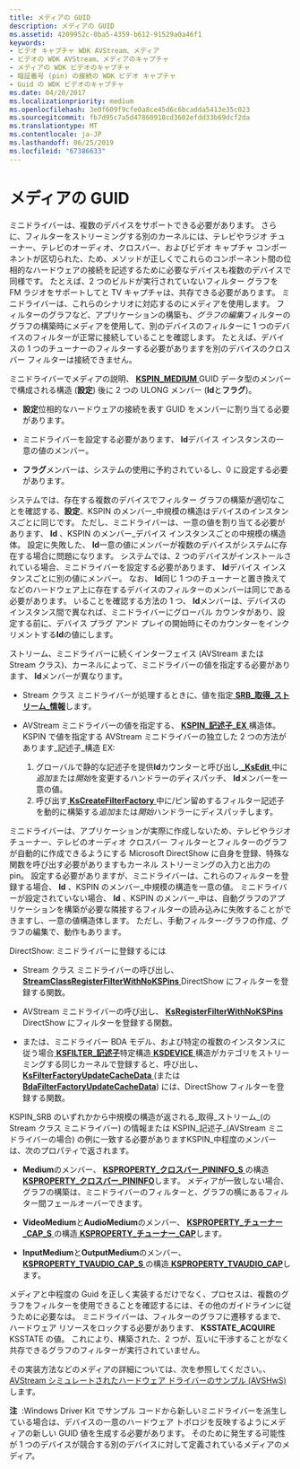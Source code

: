 ```yaml
---
title: メディアの GUID
description: メディアの GUID
ms.assetid: 4209952c-0ba5-4359-b612-91529a0a46f1
keywords:
- ビデオ キャプチャ WDK AVStream、メディア
- ビデオの WDK AVStream、メディアのキャプチャ
- メディアの WDK ビデオのキャプチャ
- 暗証番号 (pin) の接続の WDK ビデオ キャプチャ
- Guid の WDK ビデオのキャプチャ
ms.date: 04/20/2017
ms.localizationpriority: medium
ms.openlocfilehash: 3e0f609f9cfe0a8ce45d6c6bcadda5413e35c023
ms.sourcegitcommit: fb7d95c7a5d47860918cd3602efdd33b69dcf2da
ms.translationtype: MT
ms.contentlocale: ja-JP
ms.lasthandoff: 06/25/2019
ms.locfileid: "67386633"
---
```

# <a name="medium-guids"></a>メディアの GUID


ミニドライバーは、複数のデバイスをサポートできる必要があります。 さらに、フィルターをストリーミングする別のカーネルには、テレビやラジオ チューナー、テレビのオーディオ、クロスバー、およびビデオ キャプチャ コンポーネントが区切られた、ため、メソッドが正しくでこれらのコンポーネント間の位相的なハードウェアの接続を記述するために必要なデバイスも複数のデバイスで同様です。 たとえば、2 つのビルドが実行されていないフィルター グラフを FM ラジオをサポートしてと TV キャプチャは、共存できる必要があります。 ミニドライバーは、これらのシナリオに対応するのにメディアを使用します。 フィルターのグラフなど、アプリケーションの構築も、*グラフの編集*フィルターのグラフの構築時にメディアを使用して、別のデバイスのフィルターに 1 つのデバイスのフィルターが正常に接続していることを確認します。 たとえば、デバイスの 1 つのチューナーのフィルターする必要がありますを別のデバイスのクロスバー フィルターは接続できません。

ミニドライバーでメディアの説明、 [ **KSPIN\_MEDIUM** ](https://docs.microsoft.com/previous-versions/ff563538(v=vs.85)) GUID データ型のメンバーで構成される構造 (**設定**) 後に 2 つの ULONG メンバー (**Id**と**フラグ**)。

-   **設定**位相的なハードウェアの接続を表す GUID をメンバーに割り当てる必要があります。

-   ミニドライバーを設定する必要があります、 **Id**デバイス インスタンスの一意の値のメンバー。

-   **フラグ**メンバーは、システムの使用に予約されているし、0 に設定する必要があります。

システムでは、存在する複数のデバイスでフィルター グラフの構築が適切なことを確認する、**設定**、KSPIN のメンバー\_中規模の構造はデバイスのインスタンスごとに同じです。 ただし、ミニドライバーは、一意の値を割り当てる必要があります、 **Id** 、KSPIN のメンバー\_デバイス インスタンスごとの中規模の構造体。 設定に失敗した、 **Id**一意の値にメンバーが複数のデバイスがシステムに存在する場合に問題になります。 システムでは、2 つのデバイスがインストールされている場合、ミニドライバーを設定する必要があります、 **Id**デバイス インスタンスごとに別の値にメンバー。 なお、 **Id**同じ 1 つのチューナーと置き換えてなどのハードウェア上に存在するデバイスのフィルターのメンバーは同じである必要があります。 いることを確認する方法の 1 つ、 **Id**メンバーは、デバイスのインスタンス間で異なれば、ミニドライバーにグローバル カウンタがあり、設定する前に、デバイス プラグ アンド プレイの開始時にそのカウンターをインクリメントする**Id**の値にします。

ストリーム、ミニドライバーに続くインターフェイス (AVStream または Stream クラス)、カーネルによって、ミニドライバーの値を指定する必要があります、 **Id**メンバーが異なります。

-   Stream クラス ミニドライバーが処理するときに、値を指定[ **SRB\_取得\_ストリーム\_情報**](https://docs.microsoft.com/windows-hardware/drivers/stream/srb-get-stream-info)します。

-   AVStream ミニドライバーの値を指定する、 [ **KSPIN\_記述子\_EX** ](https://docs.microsoft.com/windows-hardware/drivers/ddi/content/ks/ns-ks-_kspin_descriptor_ex)構造体。 KSPIN で値を指定する AVStream ミニドライバーの独立した 2 つの方法があります\_記述子\_構造 EX:

    1.  グローバルで静的な記述子を提供**Id**カウンターと呼び出し[  **\_KsEdit** ](https://docs.microsoft.com/windows-hardware/drivers/ddi/content/ks/nf-ks-_ksedit)中に*追加*または*開始*を変更するハンドラーのディスパッチ、 **Id**メンバーを一意の値。
    2.  呼び出す[ **KsCreateFilterFactory** ](https://docs.microsoft.com/windows-hardware/drivers/ddi/content/ks/nf-ks-kscreatefilterfactory)中に/ピン留めするフィルター記述子を動的に構築する*追加*または*開始*ハンドラーにディスパッチします。

ミニドライバーは、アプリケーションが実際に作成しないため、テレビやラジオ チューナー、テレビのオーディオ クロスバー フィルターとフィルターのグラフが自動的に作成できるようにする Microsoft DirectShow に自身を登録、特殊な関数を呼び出す必要がありますもカーネル ストリーミングの入力と出力の pin。 設定する必要がありますが、ミニドライバーは、これらのフィルターを登録する場合、 **Id** 、KSPIN のメンバー\_中規模の構造を一意の値。 ミニドライバーが設定されていない場合、 **Id** 、KSPIN のメンバー\_中は、自動グラフのアプリケーションを構築が必要な隣接するフィルターの読み込みに失敗することができますし、一意の値構造体します。 ただし、手動フィルター-グラフの作成、グラフの編集で、動作もあります。

DirectShow: ミニドライバーに登録するには

-   Stream クラス ミニドライバーの呼び出し、 [ **StreamClassRegisterFilterWithNoKSPins** ](https://docs.microsoft.com/windows-hardware/drivers/ddi/content/strmini/nf-strmini-streamclassregisterfilterwithnokspins) DirectShow にフィルターを登録する関数。

-   AVStream ミニドライバーの呼び出し、 [ **KsRegisterFilterWithNoKSPins** ](https://docs.microsoft.com/windows-hardware/drivers/ddi/content/ks/nf-ks-ksregisterfilterwithnokspins) DirectShow にフィルターを登録する関数。

-   または、ミニドライバー BDA モデル、および特定の複数のインスタンスに従う場合[ **KSFILTER\_記述子**](https://docs.microsoft.com/windows-hardware/drivers/ddi/content/ks/ns-ks-_ksfilter_descriptor)特定構造[ **KSDEVICE** ](https://docs.microsoft.com/windows-hardware/drivers/ddi/content/ks/ns-ks-_ksdevice)構造がカテゴリをストリーミングする同じカーネルで登録すると、呼び出し、 [ **KsFilterFactoryUpdateCacheData** ](https://docs.microsoft.com/windows-hardware/drivers/ddi/content/ks/nf-ks-ksfilterfactoryupdatecachedata) (または[**BdaFilterFactoryUpdateCacheData**](https://docs.microsoft.com/windows-hardware/drivers/ddi/content/bdasup/nf-bdasup-bdafilterfactoryupdatecachedata)) には、DirectShow フィルターを登録する関数。

KSPIN\_SRB のいずれかから中規模の構造が返される\_取得\_ストリーム\_(の Stream クラス ミニドライバー) の情報または KSPIN\_記述子\_(AVStream ミニドライバーの場合) の例に一致する必要がありますKSPIN\_中程度のメンバーは、次のプロパティで返されます。

-   **Medium**のメンバー、 [ **KSPROPERTY\_クロスバー\_PININFO\_S** ](https://docs.microsoft.com/windows-hardware/drivers/ddi/content/ksmedia/ns-ksmedia-ksproperty_crossbar_pininfo_s)の構造[ **KSPROPERTY\_クロスバー\_PININFO**](https://docs.microsoft.com/windows-hardware/drivers/stream/ksproperty-crossbar-pininfo)します。 メディアが一致しない場合、グラフの構築は、ミニドライバーのフィルターと、グラフの横にあるフィルター間フェールオーバーできます。

-   **VideoMedium**と**AudioMedium**のメンバー、 [ **KSPROPERTY\_チューナー\_CAP\_S** ](https://docs.microsoft.com/windows-hardware/drivers/ddi/content/ksmedia/ns-ksmedia-ksproperty_tuner_caps_s)の構造[ **KSPROPERTY\_チューナー\_CAP**](https://docs.microsoft.com/windows-hardware/drivers/stream/ksproperty-tuner-caps)します。

-   **InputMedium**と**OutputMedium**のメンバー、 [ **KSPROPERTY\_TVAUDIO\_CAP\_S** ](https://docs.microsoft.com/windows-hardware/drivers/ddi/content/ksmedia/ns-ksmedia-ksproperty_tvaudio_caps_s)の構造[ **KSPROPERTY\_TVAUDIO\_CAP**](https://docs.microsoft.com/windows-hardware/drivers/stream/ksproperty-tvaudio-caps)します。

メディアと中程度の Guid を正しく実装するだけでなく、プロセスは、複数のグラフをフィルターを使用できることを確認するには、その他のガイドラインに従うために必要なは。 ミニドライバーは、フィルターのグラフに遷移するまで、ハードウェア リソースをロックする必要があります、 **KSSTATE\_ACQUIRE** KSSTATE の値。 これにより、構築された、2 つが、互いに干渉することがなく共存できるグラフのフィルターが実行されていません。

その実装方法などのメディアの詳細については、次を参照してください。、 [AVStream シミュレートされたハードウェア ドライバーのサンプル (AVSHwS)](https://go.microsoft.com/fwlink/p/?linkid=256083)します。

**注**  :Windows Driver Kit でサンプル コードから新しいミニドライバーを派生している場合は、デバイスの一意のハードウェア トポロジを反映するようにメディアの新しい GUID 値を生成する必要があります。 そのために発生する可能性が 1 つのデバイスが競合する別のデバイスに対して定義されているメディアのメディア。

 

 

 




